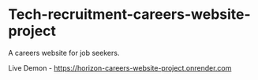 # Tech-recruitment-careers-website-project
A careers website for job seekers.

Live Demon - https://horizon-careers-website-project.onrender.com

